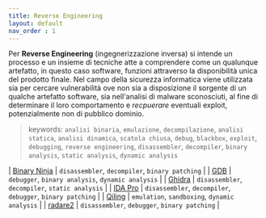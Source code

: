 ```yaml
---
title: Reverse Engineering
layout: default
nav_order : 1
---
```


Per **Reverse Engineering** (ingegnerizzazione inversa) si intende un processo e un insieme di tecniche atte a comprendere come un qualunque artefatto, in questo caso software, funzioni attraverso la disponibilità unica del prodotto finale. Nel campo della sicurezza informatica viene utilizzata sia per cercare vulnerabilità ove non sia a disposizione il sorgente di un qualche artefatto software, sia nell'analisi di malware sconosciuti, al fine di determinare il loro comportamento e *recpuerare* eventuali exploit, potenzialmente non di pubblico dominio.

> keywords: `analisi binaria`, `emulazione`, `decompilazione`, `analisi statica`, `analisi dinamica`, `scatola chiusa`, `debug`, `blackbox`, `exploit`, `debugging`, `reverse engineering`, `disassembler`, `decompiler`, `binary analysis`, `static analysis`,  `dynamic analysis`

| [Binary Ninja] | `disassembler`, `decompiler`, `binary patching` |
| [GDB] | `debugger`, `binary analysis`, `dynamic analysis` |
| [Ghidra] | `disassembler`, `decompiler`, `static analysis` |
| [IDA Pro] | `disassembler`, `decompiler`, `debugger`, `binary patching` |
| [Qiling] | `emulation`, `sandboxing`, `dynamic analysis` |
| [radare2] | `disassembler`, `debugger`, `binary patching` |

[Ghidra]: https://ghidra-sre.org/
[radare2]: https://rada.re/n/radare2.html
[GDB]: https://sourceware.org/gdb/
[Qiling]: https://github.com/qilingframework/qiling
[IDA Pro]: https://hex-rays.com/IDA-pro/
[Binary Ninja]: https://binary.ninja/